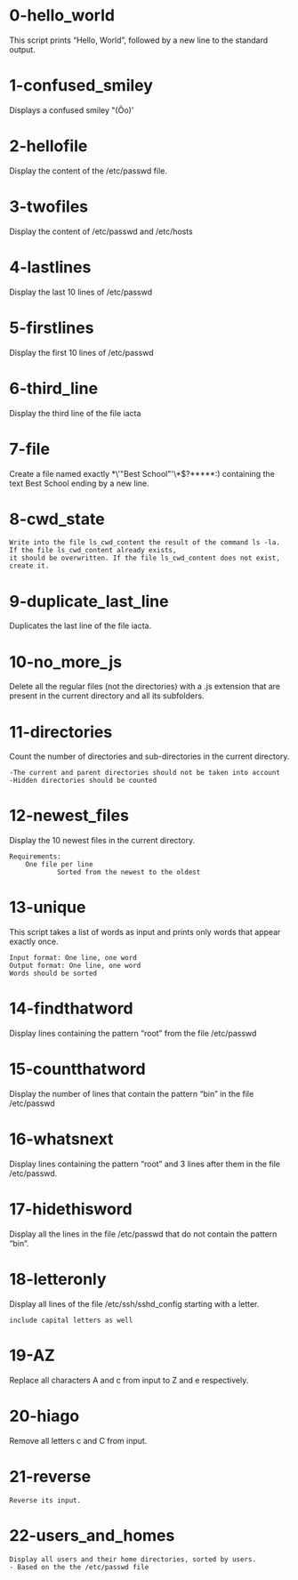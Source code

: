 # 0-hello_world
   This script prints “Hello, World”, followed by a new line to the standard output.

# 1-confused_smiley
   Displays a confused smiley "(Ôo)'

# 2-hellofile
   Display the content of the /etc/passwd file.

# 3-twofiles
   Display the content of /etc/passwd and /etc/hosts

# 4-lastlines
   Display the last 10 lines of /etc/passwd

# 5-firstlines
   Display the first 10 lines of /etc/passwd

# 6-third_line
  Display the third line of the file iacta

# 7-file
  Create a file named exactly \*\\'"Best School"\'\\*$\?\*\*\*\*\*:) containing the text Best School ending by a new line.

# 8-cwd_state
    Write into the file ls_cwd_content the result of the command ls -la. If the file ls_cwd_content already exists, 
    it should be overwritten. If the file ls_cwd_content does not exist, create it.

# 9-duplicate_last_line
   Duplicates the last line of the file iacta.

# 10-no_more_js
   Delete all the regular files (not the directories) with a .js extension that are present in the current directory and all its subfolders.

# 11-directories
   Count the number of directories and sub-directories in the current directory.

    -The current and parent directories should not be taken into account
    -Hidden directories should be counted

# 12-newest_files
   Display the 10 newest files in the current directory.

	Requirements:
		One file per line
                Sorted from the newest to the oldest

# 13-unique
   This script takes a list of words as input and prints only words that appear exactly once.

    Input format: One line, one word
    Output format: One line, one word
    Words should be sorted

# 14-findthatword
   Display lines containing the pattern “root” from the file /etc/passwd

# 15-countthatword
   Display the number of lines that contain the pattern “bin” in the file /etc/passwd

# 16-whatsnext
   Display lines containing the pattern “root” and 3 lines after them in the file /etc/passwd.

# 17-hidethisword
   Display all the lines in the file /etc/passwd that do not contain the pattern “bin”.

# 18-letteronly
   Display all lines of the file /etc/ssh/sshd_config starting with a letter.

    include capital letters as well

# 19-AZ
   Replace all characters A and c from input to Z and e respectively.

# 20-hiago
   Remove all letters c and C from input.

# 21-reverse
    Reverse its input.

# 22-users_and_homes
    Display all users and their home directories, sorted by users.
	- Based on the the /etc/passwd file

